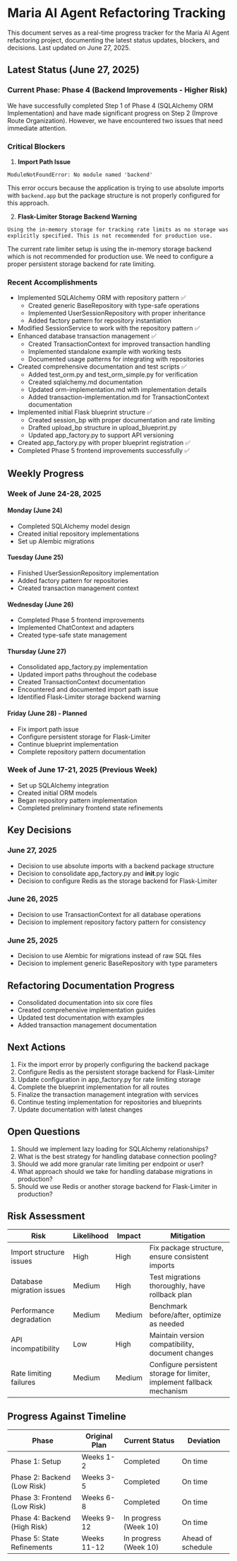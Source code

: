# Maria AI Agent Refactoring Tracking

This document serves as a real-time progress tracker for the Maria AI Agent refactoring project, documenting the latest status updates, blockers, and decisions. Last updated on June 27, 2025.

## Latest Status (June 27, 2025)

### Current Phase: Phase 4 (Backend Improvements - Higher Risk)
We have successfully completed Step 1 of Phase 4 (SQLAlchemy ORM Implementation) and have made significant progress on Step 2 (Improve Route Organization). However, we have encountered two issues that need immediate attention.

### Critical Blockers

1. **Import Path Issue**
```
ModuleNotFoundError: No module named 'backend'
```
This error occurs because the application is trying to use absolute imports with `backend.app` but the package structure is not properly configured for this approach.

2. **Flask-Limiter Storage Backend Warning**
```
Using the in-memory storage for tracking rate limits as no storage was explicitly specified. This is not recommended for production use.
```
The current rate limiter setup is using the in-memory storage backend which is not recommended for production use. We need to configure a proper persistent storage backend for rate limiting.

### Recent Accomplishments

- Implemented SQLAlchemy ORM with repository pattern ✅
  - Created generic BaseRepository with type-safe operations
  - Implemented UserSessionRepository with proper inheritance
  - Added factory pattern for repository instantiation
- Modified SessionService to work with the repository pattern ✅
- Enhanced database transaction management ✅
  - Created TransactionContext for improved transaction handling
  - Implemented standalone example with working tests
  - Documented usage patterns for integrating with repositories
- Created comprehensive documentation and test scripts ✅
  - Added test_orm.py and test_orm_simple.py for verification
  - Created sqlalchemy.md documentation
  - Updated orm-implementation.md with implementation details
  - Added transaction-implementation.md for TransactionContext documentation
- Implemented initial Flask blueprint structure ✅
  - Created session_bp with proper documentation and rate limiting
  - Drafted upload_bp structure in upload_blueprint.py
  - Updated app_factory.py to support API versioning
- Created app_factory.py with proper blueprint registration ✅
- Completed Phase 5 frontend improvements successfully ✅

## Weekly Progress

### Week of June 24-28, 2025

#### Monday (June 24)
- Completed SQLAlchemy model design
- Created initial repository implementations
- Set up Alembic migrations

#### Tuesday (June 25)
- Finished UserSessionRepository implementation
- Added factory pattern for repositories
- Created transaction management context

#### Wednesday (June 26)
- Completed Phase 5 frontend improvements
- Implemented ChatContext and adapters
- Created type-safe state management

#### Thursday (June 27)
- Consolidated app_factory.py implementation
- Updated import paths throughout the codebase
- Created TransactionContext documentation
- Encountered and documented import path issue
- Identified Flask-Limiter storage backend warning

#### Friday (June 28) - Planned
- Fix import path issue
- Configure persistent storage for Flask-Limiter
- Continue blueprint implementation
- Complete repository pattern documentation

### Week of June 17-21, 2025 (Previous Week)

- Set up SQLAlchemy integration
- Created initial ORM models
- Began repository pattern implementation
- Completed preliminary frontend state refinements

## Key Decisions

### June 27, 2025
- Decision to use absolute imports with a backend package structure
- Decision to consolidate app_factory.py and __init__.py logic
- Decision to configure Redis as the storage backend for Flask-Limiter

### June 26, 2025
- Decision to use TransactionContext for all database operations
- Decision to implement repository factory pattern for consistency

### June 25, 2025
- Decision to use Alembic for migrations instead of raw SQL files
- Decision to implement generic BaseRepository with type parameters

## Refactoring Documentation Progress

- Consolidated documentation into six core files
- Created comprehensive implementation guides
- Updated test documentation with examples
- Added transaction management documentation

## Next Actions

1. Fix the import error by properly configuring the backend package
2. Configure Redis as the persistent storage backend for Flask-Limiter
3. Update configuration in app_factory.py for rate limiting storage
4. Complete the blueprint implementation for all routes
3. Finalize the transaction management integration with services
4. Continue testing implementation for repositories and blueprints
5. Update documentation with latest changes

## Open Questions

1. Should we implement lazy loading for SQLAlchemy relationships?
2. What is the best strategy for handling database connection pooling?
3. Should we add more granular rate limiting per endpoint or user?
4. What approach should we take for handling database migrations in production?
5. Should we use Redis or another storage backend for Flask-Limiter in production?

## Risk Assessment

| Risk | Likelihood | Impact | Mitigation |
|------|------------|--------|------------|
| Import structure issues | High | High | Fix package structure, ensure consistent imports |
| Database migration issues | Medium | High | Test migrations thoroughly, have rollback plan |
| Performance degradation | Medium | Medium | Benchmark before/after, optimize as needed |
| API incompatibility | Low | High | Maintain version compatibility, document changes |
| Rate limiting failures | Medium | Medium | Configure persistent storage for limiter, implement fallback mechanism |

## Progress Against Timeline

| Phase | Original Plan | Current Status | Deviation |
|-------|--------------|----------------|-----------|
| Phase 1: Setup | Weeks 1-2 | Completed | On time |
| Phase 2: Backend (Low Risk) | Weeks 3-5 | Completed | On time |
| Phase 3: Frontend (Low Risk) | Weeks 6-8 | Completed | On time |
| Phase 4: Backend (High Risk) | Weeks 9-12 | In progress (Week 10) | On time |
| Phase 5: State Refinements | Weeks 11-12 | In progress (Week 10) | Ahead of schedule |

